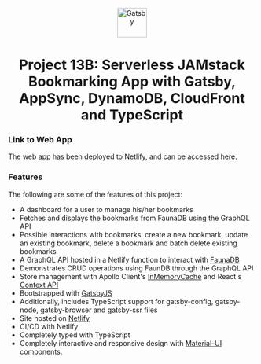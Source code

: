 <p align="center">
  <a href="https://www.gatsbyjs.com">
    <img alt="Gatsby" src="https://www.gatsbyjs.com/Gatsby-Monogram.svg" width="60" />
  </a>
</p>
<h1 align="center">
  Project 13B: Serverless JAMstack Bookmarking App with Gatsby, AppSync, DynamoDB, CloudFront and TypeScript
</h1>

### Link to Web App

The web app has been deployed to Netlify, and can be accessed [here](https://bookmarking-app-p12d.netlify.app/).

### Features

The following are some of the features of this project:

- A dashboard for a user to manage his/her bookmarks
- Fetches and displays the bookmarks from FaunaDB using the GraphQL API
- Possible interactions with bookmarks: create a new bookmark, update an existing bookmark, delete a bookmark and batch delete existing bookmarks
- A GraphQL API hosted in a Netlify function to interact with [FaunaDB](https://fauna.com/)
- Demonstrates CRUD operations using FaunDB through the GraphQL API
- Store management with Apollo Client's [InMemoryCache](https://www.apollographql.com/docs/react/caching/cache-configuration/) and React's [Context API](https://reactjs.org/docs/context.html)
- Bootstrapped with [GatsbyJS](https://www.gatsbyjs.com/)
- Additionally, includes TypeScript support for gatsby-config, gatsby-node, gatsby-browser and gatsby-ssr files
- Site hosted on [Netlify](https://www.netlify.com/)
- CI/CD with Netlify
- Completely typed with TypeScript
- Completely interactive and responsive design with [Material-UI](https://material-ui.com/) components.
